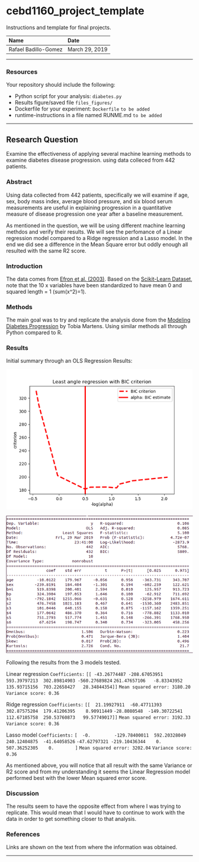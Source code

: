# cebd1160_project_template
Instructions and template for final projects.

| Name | Date |
|:-------|:---------------|
|Rafael Badillo-Gomez | March 29, 2019|

-----

### Resources
Your repository should include the following:

- Python script for your analysis: `diabetes.py`
- Results figure/saved file `files_figures/`
- Dockerfile for your experiment: `Dockerfile` `to be added`
- runtime-instructions in a file named RUNME.md `to be added`

-----

## Research Question

Examine the effectiveness of applying several machine learning methods to examine diabetes disease progression. using data colleced from 442 patients.

### Abstract

Using data collected from 442 patients, specifically we will examine if age, sex, body mass index, average blood pressure, and six blood serum measurements are useful in explaining progression in a quantitative measure of disease progression one year after a baseline measurement.

As mentioned in the question, we will be using different machine learning methdos and verify their results. We will see the perfomance of a Linear regression model compared to a Ridge regression and a Lasso model. In the end we did see a difference in the Mean Square error but oddly enough all resulted with the same R2 score.

### Introduction

The data comes from [Efron et al. (2003)](http://web.stanford.edu/~hastie/Papers/LARS/LeastAngle_2002.pdf). Based on the [Scikit-Learn Dataset](https://scikit-learn.org/stable/datasets/index.html#diabetes-dataset), note that the 10 x variables have been standardized to have mean 0 and squared length = 1 (sum(x^2)=1).

### Methods

The main goal was to try and replicate the analysis done from the [Modeling Diabetes Progression](http://rstudio-pubs-static.s3.amazonaws.com/179696_4ec63b7308fb45238f7e3aad1abffd76.html) by Tobia Martens. Using similar methods all through Python compared to R.

### Results

Initial summary through an OLS Regression Results:

![summary](./files_figures/BIC_criterion.png)

![bicgrph](./files_figures/olsregressionresults.png)

Following the results from the 3 models tested.

Linear regression
`Coefficients:`
 `[[ -43.26774487 -208.67053951  593.39797213  302.89814903 -560.27689824`
   `261.47657106   -8.83343952  135.93715156  703.22658427   28.34844354]]`
`Mean squared error: 3180.20`
`Variance score: 0.36`

Ridge regression
`Coefficients:` 
 `[[  21.19927911  -60.47711393  302.87575204  179.41206395    8.90911449`
   `-28.8080548  -149.30722541  112.67185758  250.53760873   99.57749017]]`
`Mean squared error: 3192.33`
`Variance score: 0.36`

Lasso model
`Coefficients:` 
 `[  -0.         -129.78400011  592.20328049  240.12404875  -41.64058526`
  `-47.62797321 -219.10436344    0.          507.36252305    0.        ]`
`Mean squared error: 3202.04`
`Variance score: 0.36`


As mentioned above, you will notice that all result with the same Variance or R2 score and from my understanding it seems the Linear Regression model performed best with the lower Mean squared error score.

### Discussion

The results seem to have the opposite effect from where I was trying to replicate. This would mean that I would have to continue to work with the data in order to get something closer to that analysis.

### References
Links are shown on the text from where the information was obtained.

-------
